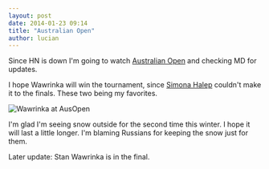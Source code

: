 ```yaml
---
layout: post
date: 2014-01-23 09:14
title: "Australian Open"
author: lucian
---
```


Since HN is down I'm going to watch [Australian Open](http://uk.eurosport.yahoo.com/tennis/livematch/671838.html) and checking MD for updates.

I hope Wawrinka will win the tournament, since [Simona Halep](http://www.wtatennis.com/players/player/13516/title/simona-halep) couldn't make it to the finals. These two being my favorites.

![Wawrinka at AusOpen](http://f.cl.ly/items/1s1y1Q2E0y1I3a0a2U2q/wawrinka.jpg)

I'm glad I'm seeing snow outside for the second time this winter. I hope it will last a little longer. I'm blaming Russians for keeping the snow just for them.

Later update: Stan Wawrinka is in the final.